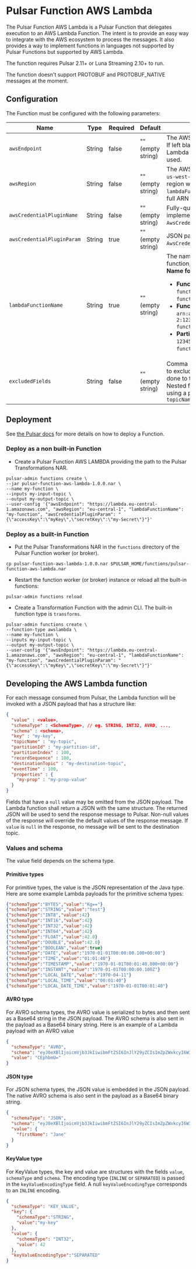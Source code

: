 # Pulsar Function AWS Lambda

The Pulsar Function AWS Lambda is a Pulsar Function that delegates execution to an AWS Lambda Function.
The intent is to provide an easy way to integrate with the AWS ecosystem to process the messages.
It also provides a way to implement functions in languages not supported by Pulsar Functions but supported by AWS Lambda.

The function requires Pulsar 2.11+ or Luna Streaming 2.10+ to run.

The function doesn't support PROTOBUF and PROTOBUF_NATIVE messages at the moment.

## Configuration

The Function must be configured with the following parameters:

| Name                       | Type   | Required | Default           | Description                                                                                                                                                                                                                                                                                                                     |
|----------------------------|--------|----------|-------------------|---------------------------------------------------------------------------------------------------------------------------------------------------------------------------------------------------------------------------------------------------------------------------------------------------------------------------------|
| `awsEndpoint`              | String | false    | "" (empty string) | The AWS Lambda endpoint URL. If left blank, the default AWS Lambda endpoint URL will be used.                                                                                                                                                                                                                                   |
| `awsRegion`                | String | false    | "" (empty string) | The AWS region (eg. `us-west-1`, `us-west-2`). If left blank, the region will be parsed from the `lambdaFunctionName` if it's in the full ARN format.                                                                                                                                                                           |
| `awsCredentialPluginName`  | String | false    | "" (empty string) | Fully-qualified class name of implementation of `AwsCredentialProviderPlugin`.                                                                                                                                                                                                                                                  |
| `awsCredentialPluginParam` | String | true     | "" (empty string) | JSON parameter to initialize `AwsCredentialsProviderPlugin`.                                                                                                                                                                                                                                                                    |
| `lambdaFunctionName`       | String | true     | "" (empty string) | The name of the Lambda function, version, or alias. <br>**Name formats**<ul><li>**Function name** - `my-function` (name-only), `my-function:v1` (with alias).</li><li>**Function ARN** - `arn:aws:lambda:us-west-2:123456789012:function:my-function`.</li><li>**Partial ARN** - `123456789012:function:my-function`.</li></ul> |
| `excludedFields`           | String | false    | "" (empty string) | Comma separated list of fields to exclude from the request done to the Lambda service. Nested fields are referenced using a point separator. Eg: `topicName, key.value.schema`                                                                                                                                                  |

## Deployment

See [the Pulsar docs](https://pulsar.apache.org/fr/docs/functions-deploy) for more details on how to deploy a Function.

### Deploy as a non built-in Function

* Create a Pulsar Function AWS LAMBDA providing the path to the Pulsar Transformations NAR.
```shell
pulsar-admin functions create \
--jar pulsar-function-aws-lambda-1.0.0.nar \
--name my-function \
--inputs my-input-topic \
--output my-output-topic \
--user-config '{"awsEndpoint": "https://lambda.eu-central-1.amazonaws.com", "awsRegion": "eu-central-1", "lambdaFunctionName": "my-function", "awsCredentialPluginParam": "{\"accessKey\":\"myKey\",\"secretKey\":\"my-Secret\"}"}'
```

### Deploy as a built-in Function

* Put the Pulsar Transformations NAR in the `functions` directory of the Pulsar Function worker (or broker).
```shell
cp pulsar-function-aws-lambda-1.0.0.nar $PULSAR_HOME/functions/pulsar-function-aws-lambda.nar
```
* Restart the function worker (or broker) instance or reload all the built-in functions:
```shell
pulsar-admin functions reload
```
* Create a Transformation Function with the admin CLI. The built-in function type is `transforms`.
```shell
pulsar-admin functions create \
--function-type awslambda \
--name my-function \
--inputs my-input-topic \
--output my-output-topic \
--user-config '{"awsEndpoint": "https://lambda.eu-central-1.amazonaws.com", "awsRegion": "eu-central-1", "lambdaFunctionName": "my-function", "awsCredentialPluginParam": "{\"accessKey\":\"myKey\",\"secretKey\":\"my-Secret\"}"}'
```

## Developing the AWS Lambda function

For each message consumed from Pulsar, the Lambda function will be invoked with a JSON payload that has a structure like:
```json
{
  "value" : <value>,
  "schemaType" : <SchemaType>, // eg. STRING, INT32, AVRO, ...,
  "schema" : <schema>,
  "key" : "my-key",
  "topicName" : "my-topic",
  "partitionId" : "my-partition-id",
  "partitionIndex" : 100,
  "recordSequence" : 100,
  "destinationTopic" : "my-destination-topic",
  "eventTime" : 100,
  "properties" : {
    "my-prop" : "my-prop-value"
  }
}
```

Fields that have a `null` value may be omitted from the JSON payload.
The Lambda function shall return a JSON with the same structure.
The returned JSON will be used to send the response message to Pulsar.
Non-null values of the response will override the default values of the response message.
If `value` is `null` in the response, no message will be sent to the destination topic.

### Values and schema

The value field depends on the schema type.

#### Primitive types

For primitive types, the value is the JSON representation of the Java type.
Here are some example Lambda payloads for the primitive schema types:

```json
{"schemaType":"BYTES","value":"Kg=="}
{"schemaType":"STRING","value":"test"}
{"schemaType":"INT8","value":42}
{"schemaType":"INT16","value":42}
{"schemaType":"INT32","value":42}
{"schemaType":"INT64","value":42}
{"schemaType":"FLOAT","value":42.0}
{"schemaType":"DOUBLE","value":42.0}
{"schemaType":"BOOLEAN","value":true}
{"schemaType":"DATE","value":"1970-01-01T00:00:00.100+00:00"}
{"schemaType":"TIME","value":"01:01:40"}
{"schemaType":"TIMESTAMP","value":"1970-01-01T00:01:40.000+00:00"}
{"schemaType":"INSTANT","value":"1970-01-01T00:00:00.100Z"}
{"schemaType":"LOCAL_DATE","value":"1970-04-11"}
{"schemaType":"LOCAL_TIME","value":"00:01:40"}
{"schemaType":"LOCAL_DATE_TIME","value":"1970-01-01T00:01:40"}
```

#### AVRO type

For AVRO schema types, the AVRO value is serialized to bytes and then sent as a Base64 string in the JSON payload.
The AVRO schema is also sent in the payload as a Base64 binary string.
Here is an example of a Lambda payload with an AVRO value

```json
{
  "schemaType": "AVRO",
  "schema": "eyJ0eXBlIjoicmVjb3JkIiwibmFtZSI6InJlY29yZCIsImZpZWxkcyI6W3sibmFtZSI6ImZpcnN0TmFtZSIsInR5cGUiOiJzdHJpbmcifV19", 
  "value": "CEphbmU="
}
```

#### JSON type

For JSON schema types, the JSON value is embedded in the JSON payload.
The native AVRO schema is also sent in the payload as a Base64 binary string.

```json
{
  "schemaType": "JSON",
  "schema": "eyJ0eXBlIjoicmVjb3JkIiwibmFtZSI6InJlY29yZCIsImZpZWxkcyI6W3sibmFtZSI6ImZpcnN0TmFtZSIsInR5cGUiOiJzdHJpbmcifV19",
  "value": {
    "firstName": "Jane"
  }
}
```

#### KeyValue type

For KeyValue types, the key and value are structures with the fields `value`, `schemaType` and `schema`.
The encoding type (`INLINE` or `SEPARATED`) is passed in the `keyValueEncodingType` field. 
A null `keyValueEncodingType` corresponds to an `INLINE` encoding.

```json
{
  "schemaType": "KEY_VALUE",
  "key": {
    "schemaType":"STRING",
    "value":"my-key"
  },
  "value": {
    "schemaType": "INT32",
    "value": 42
  },
  "keyValueEncodingType":"SEPARATED"
}
```